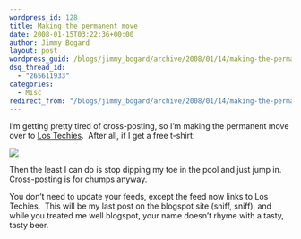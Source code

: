 ```yaml
---
wordpress_id: 128
title: Making the permanent move
date: 2008-01-15T03:22:36+00:00
author: Jimmy Bogard
layout: post
wordpress_guid: /blogs/jimmy_bogard/archive/2008/01/14/making-the-permanent-move.aspx
dsq_thread_id:
  - "265611933"
categories:
  - Misc
redirect_from: "/blogs/jimmy_bogard/archive/2008/01/14/making-the-permanent-move.aspx/"
---
```

I&#8217;m getting pretty tired of cross-posting, so I&#8217;m making the permanent move over to [Los Techies](https://lostechies.com).&nbsp; After all, if I get a free t-shirt:

![](http://images.cafepress.com/product/151380210v9_240x240_Back.jpg)

Then the least I can do is stop dipping my toe in the pool and just jump in.&nbsp; Cross-posting is for chumps anyway.

You don&#8217;t need to update your feeds, except the feed now links to Los Techies.&nbsp; This will be my last post on the blogspot site (sniff, sniff), and while you treated me well blogspot, your name doesn&#8217;t rhyme with a tasty, tasty beer.